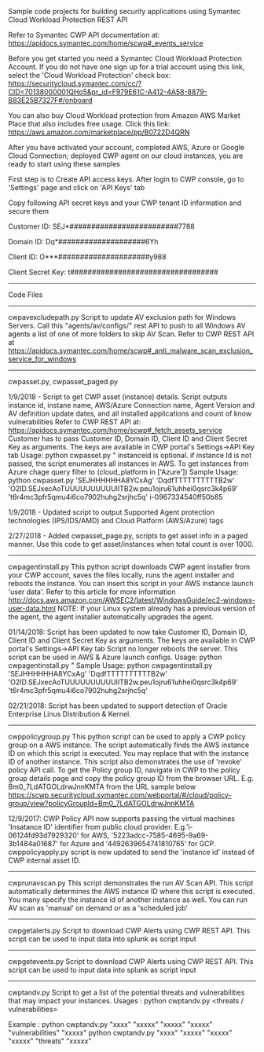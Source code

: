 Sample code projects for building security applications using Symantec Cloud Workload Protection REST API

Refer to Symantec CWP API documentation at: https://apidocs.symantec.com/home/scwp#_events_service

Before you get started you need a Symantec Cloud Workload Protection Account. If you do not have one sign up for a trial account using this link, select the 'Cloud Workload Protection' check box: https://securitycloud.symantec.com/cc/?CID=70138000001QHo5&pr_id=F979E61C-A412-4A58-8879-B83E25B7327F#/onboard

You can also buy Cloud Workload protection from Amazon AWS Market Place that also includes free usage. Click this link: https://aws.amazon.com/marketplace/pp/B0722D4QRN

After you have activated your account, completed AWS, Azure or Google Cloud Connection; deployed CWP agent on our cloud instances, you are ready to start using these samples

First step is to Create API access keys. After login to CWP console, go to 'Settings' page and click on 'API Keys' tab

Copy following API secret keys and your CWP tenant ID information and secure them

Customer ID: SEJ*#########################7788

Domain ID: Dq*####################6Yh

Client ID: O***#####################y988

Client Secret Key: t##################################

-----------------------------------------------------------------------------------------------------------------------
Code Files

-----------------------------------------------------------------------------------------------------------------------
cwpavexcludepath.py
Script to update AV exclusion path for Windows Servers. Call this "agents/av/configs/" rest API to push to all Windows AV agents a list of one of more folders to skip AV Scan.
Refer to CWP REST API at https://apidocs.symantec.com/home/scwp#_anti_malware_scan_exclusion_service_for_windows

-----------------------------------------------------------------------------------------------------------------------
cwpasset.py, cwpasset_paged.py

1/9/2018 - Script to get CWP asset (instance) details. Script outputs instance id, instane name, AWS/Azure Connection name, Agent Version and AV definition update dates, and all installed applications and count of know vulnerabilities
Refer to CWP REST API at: https://apidocs.symantec.com/home/scwp#_fetch_assets_service
Customer has to pass Customer ID, Domain ID, Client ID and Client Secret Key as arguments. The keys are available in CWP portal's Settings->API Key tab
Usage: python cwpasset.py <Customer ID> <Domain ID> <Client Id> <Client Secret Key> <instanceid>"
instanceid is optional. if instance Id is not passed, the script enumerates all instances in AWS. To get instances from Azure chage query filter to (cloud_platform in [\'Azure\'])
Sample Usage: python cwpasset.py 'SEJHHHHHHA8YCxAg' 'DqdfTTTTTTTTTTB2w' 'O2ID.SEJxecAoTUUUUUUUUUUIITB2w.peu1ojru61uhhei0qsrc3k4p69' 't6r4mc3pfr5qmu4i6co7902huhg2srjhc5q' i-0967334540ff50b85

1/9/2018 - Updated script to output Supported Agent protection technologies (IPS/IDS/AMD) and Cloud Platform (AWS/Azure) tags  

2/27/2018 - Added cwpasset_page.py, scripts to get asset info in a paged manner. Use this code to get asset/instances when total count is over 1000.
  
-----------------------------------------------------------------------------------------------------------------------

cwpagentinstall.py This python script downloads CWP agent installer from your CWP account, saves the files locally, runs the agent installer and reboots the instance. You can insert this script in your AWS instance launch 'user data'. Refer to this article for more information http://docs.aws.amazon.com/AWSEC2/latest/WindowsGuide/ec2-windows-user-data.html
NOTE: If your Linux system already has a previous version of the agent, the agent installer automatically upgrades the agent.

01/14/2018: Script has been updated to now take Customer ID, Domain ID, Client ID and Client Secret Key as arguments. The keys are available in CWP portal's Settings->API Key tab
Script no longer reboots the server. This script can be used in AWS & Azure launch configs.
Usage: python cwpagentinstall.py <Customer ID> <Domain ID> <Client Id> <Client Secret Key>"
Sample Usage: python cwpagentinstall.py 'SEJHHHHHHA8YCxAg' 'DqdfTTTTTTTTTTB2w' 'O2ID.SEJxecAoTUUUUUUUUUUIITB2w.peu1ojru61uhhei0qsrc3k4p69' 't6r4mc3pfr5qmu4i6co7902huhg2srjhc5q' 
  
 02/21/2018: Script has been updated to support detection of Oracle Enterprise Linus Distribution & Kernel. 
 
-----------------------------------------------------------------------------------------------------------------------
cwppolicygroup.py This python script can be used to apply a CWP policy group on a AWS instance. The script automatically finds the AWS instance ID on which this script is executed. You may replace that with the instance ID of another instance. This script also demonstrates the use of 'revoke' policy API call. To get the Policy group ID, navigate in CWP to the policy group details page and copy the policy group ID from the browser URL. E.g. Bm0_7LdATGOLdrwJnnKMTA from the URL sample below https://scwp.securitycloud.symantec.com/webportal/#/cloud/policy-group/view?policyGroupId=Bm0_7LdATGOLdrwJnnKMTA

12/9/2017: CWP Policy API now supports passing the virtual machines 'Insatance ID' identifier from public cloud provider. 
E.g.'i-06124fd93d7929320' for AWS, '5223adcc-7585-4695-9a69-3b1484a01687' for Azure and '4492639654741810765' for GCP. 
cwppolicyapply.py script is now updated to send the 'instance id' instead of CWP internal asset ID.

-----------------------------------------------------------------------------------------------------------------------
cwprunavscan.py 
This script demonstrates the run AV Scan API. This script automatically determines the AWS instance ID where this script is executed. You many specify the instance id of another instance as well. You can run AV scan as 'manual' on demand or as a 'scheduled job'

-----------------------------------------------------------------------------------------------------------------------
cwpgetalerts.py
Script to download CWP Alerts using CWP REST API. This script can be used to input data into splunk as script input

-----------------------------------------------------------------------------------------------------------------------
cwpgetevents.py
Script to download CWP Alerts using CWP REST API. This script can be used to input data into splunk as script input

-----------------------------------------------------------------------------------------------------------------------
cwptandv.py
Script to get a list of the potential threats and vulnerabilities that may impact your instances.
Usages : python cwptandv.py <Customer ID> <Domain ID> <Client Id> <Client Secret Key> <threats / vulnerabilities> <InstanceID>
  
Example :
python cwptandv.py "xxxx" "xxxxx" "xxxxx" "xxxxx" "vulnerabilities" "xxxxx"
python cwptandv.py "xxxx" "xxxxx" "xxxxx" "xxxxx" "threats" "xxxxx"
